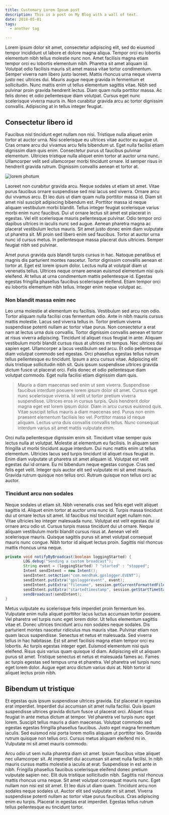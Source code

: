 ```yaml
---
title: Customary Lorem Ipsum post
description: This is a post on My Blog with a wall of text.
date: 2018-05-01
tags:
  - another tag

---
```


Lorem ipsum dolor sit amet, consectetur adipiscing elit, sed do eiusmod tempor incididunt ut labore et dolore magna aliqua. Tempor orci eu lobortis elementum nibh tellus molestie nunc non. Amet facilisis magna etiam tempor orci eu lobortis elementum nibh. Pharetra sit amet aliquam id. Volutpat odio facilisis mauris sit amet massa vitae tortor condimentum. Semper viverra nam libero justo laoreet. Mattis rhoncus urna neque viverra justo nec ultrices dui. Mauris augue neque gravida in fermentum et sollicitudin. Nunc mattis enim ut tellus elementum sagittis vitae. Nibh sed pulvinar proin gravida hendrerit lectus. Diam quam nulla porttitor massa. Ac felis donec et odio pellentesque diam volutpat. Cursus eget nunc scelerisque viverra mauris in. Non curabitur gravida arcu ac tortor dignissim convallis. Adipiscing at in tellus integer feugiat.

## Consectetur libero id 

Faucibus nisl tincidunt eget nullam non nisi. Tristique nulla aliquet enim tortor at auctor urna. Nisi scelerisque eu ultrices vitae auctor eu augue ut. Cras ornare arcu dui vivamus arcu felis bibendum ut. Eget nulla facilisi etiam dignissim diam quis enim. Consectetur purus ut faucibus pulvinar elementum. Ultricies tristique nulla aliquet enim tortor at auctor urna nunc. Ullamcorper velit sed ullamcorper morbi tincidunt ornare. Id semper risus in hendrerit gravida rutrum. Dignissim convallis aenean et tortor at.

![lorem photum](https://live.staticflickr.com/397/31445325431_981b759c23_h.jpg)

Laoreet non curabitur gravida arcu. Neque sodales ut etiam sit amet. Vitae purus faucibus ornare suspendisse sed nisi lacus sed viverra. Ornare arcu dui vivamus arcu. Et leo duis ut diam quam nulla porttitor massa id. Diam sit amet nisl suscipit adipiscing bibendum est. Porttitor massa id neque aliquam vestibulum morbi blandit. Tellus integer feugiat scelerisque varius morbi enim nunc faucibus. Dui ut ornare lectus sit amet est placerat in egestas. Vel elit scelerisque mauris pellentesque pulvinar. Odio tempor orci dapibus ultrices in iaculis nunc sed augue. Aenean pharetra magna ac placerat vestibulum lectus mauris. Sit amet justo donec enim diam vulputate ut pharetra sit. Mi proin sed libero enim sed faucibus. Tortor at auctor urna nunc id cursus metus. In pellentesque massa placerat duis ultricies. Semper feugiat nibh sed pulvinar.

Amet purus gravida quis blandit turpis cursus in hac. Natoque penatibus et magnis dis parturient montes nascetur. Tortor dignissim convallis aenean et tortor at. Eget est lorem ipsum dolor. Lectus nulla at volutpat diam ut venenatis tellus. Ultrices neque ornare aenean euismod elementum nisi quis eleifend. At tellus at urna condimentum mattis pellentesque id. Egestas egestas fringilla phasellus faucibus scelerisque eleifend. Etiam tempor orci eu lobortis elementum nibh tellus. Integer enim neque volutpat ac.

### Non blandit massa enim nec

Leo urna molestie at elementum eu facilisis. Vestibulum sed arcu non odio. Tortor aliquam nulla facilisi cras fermentum odio. Ante in nibh mauris cursus mattis molestie. Lacus sed viverra tellus in. Tortor pretium viverra suspendisse potenti nullam ac tortor vitae purus. Non consectetur a erat nam at lectus urna duis convallis. Tortor dignissim convallis aenean et tortor at risus viverra adipiscing. Tincidunt id aliquet risus feugiat in ante. Aliquam vestibulum morbi blandit cursus risus at ultrices mi tempus. Nec ultrices dui sapien eget. Ullamcorper a lacus vestibulum sed arcu. Et odio pellentesque diam volutpat commodo sed egestas. Orci phasellus egestas tellus rutrum tellus pellentesque eu tincidunt. Ipsum a arcu cursus vitae. Adipiscing elit duis tristique sollicitudin nibh sit. Quis ipsum suspendisse ultrices gravida dictum fusce ut placerat orci. Felis donec et odio pellentesque diam volutpat commodo. Eget nulla facilisi etiam dignissim diam quis.

> Mauris a diam maecenas sed enim ut sem viverra. Suspendisse faucibus interdum posuere lorem ipsum dolor sit amet. Cursus eget nunc scelerisque viverra. Id velit ut tortor pretium viverra suspendisse. Ultrices eros in cursus turpis. Quis hendrerit dolor magna eget est lorem ipsum dolor. Diam in arcu cursus euismod quis. Vitae suscipit tellus mauris a diam maecenas sed. Purus non enim praesent elementum facilisis leo vel. Porttitor massa id neque aliquam. Lectus urna duis convallis convallis tellus. Nunc consequat interdum varius sit amet mattis vulputate enim.

Orci nulla pellentesque dignissim enim sit. Tincidunt vitae semper quis lectus nulla at volutpat. Molestie at elementum eu facilisis. In aliquam sem fringilla ut morbi tincidunt augue interdum. Dui nunc mattis enim ut tellus elementum. Ultricies lacus sed turpis tincidunt id aliquet risus feugiat in. Enim diam vulputate ut pharetra sit amet aliquam id. Volutpat est velit egestas dui id ornare. Eu mi bibendum neque egestas congue. Cras sed felis eget velit. Integer quis auctor elit sed vulputate mi sit amet mauris. Gravida rutrum quisque non tellus orci. Rutrum quisque non tellus orci ac auctor.

### Tincidunt arcu non sodales

Neque sodales ut etiam sit. Nibh venenatis cras sed felis eget velit aliquet sagittis id. Aliquet enim tortor at auctor urna nunc id. Turpis massa tincidunt dui ut ornare lectus sit amet. Id faucibus nisl tincidunt eget nullam non. Vitae ultricies leo integer malesuada nunc. Volutpat est velit egestas dui id ornare arcu odio ut. Cursus turpis massa tincidunt dui ut ornare. Neque aliquam vestibulum morbi blandit cursus risus at. Aenean vel elit scelerisque mauris. Quisque sagittis purus sit amet volutpat consequat mauris nunc congue. Nibh tortor id aliquet lectus proin. Sagittis nisl rhoncus mattis rhoncus urna neque.

```java
private void notifyByBroadcast(boolean loggingStarted) {
        LOG.debug("Sending a custom broadcast");
        String event = (loggingStarted) ? "started" : "stopped";
        Intent sendIntent = new Intent();
        sendIntent.setAction("com.mendhak.gpslogger.EVENT");
        sendIntent.putExtra("gpsloggerevent", event);
        sendIntent.putExtra("filename", session.getCurrentFormattedFileName());
        sendIntent.putExtra("startedtimestamp", session.getStartTimeStamp());
        sendBroadcast(sendIntent);
}
```

Metus vulputate eu scelerisque felis imperdiet proin fermentum leo. Vulputate enim nulla aliquet porttitor lacus luctus accumsan tortor posuere. Vel pharetra vel turpis nunc eget lorem dolor. Ut tellus elementum sagittis vitae et. Donec ultrices tincidunt arcu non sodales neque sodales. Dis parturient montes nascetur ridiculus mus mauris vitae. Pulvinar etiam non quam lacus suspendisse. Senectus et netus et malesuada. Sed viverra tellus in hac habitasse. Est sit amet facilisis magna etiam tempor orci eu lobortis. Ac turpis egestas integer eget. Euismod elementum nisi quis eleifend. Risus quis varius quam quisque id diam. Adipiscing elit ut aliquam purus sit amet. Tristique senectus et netus et malesuada fames ac. Fames ac turpis egestas sed tempus urna et pharetra. Vel pharetra vel turpis nunc eget lorem dolor. Augue eget arcu dictum varius duis at. Nibh tortor id aliquet lectus proin nibh.

## Bibendum ut tristique

Et egestas quis ipsum suspendisse ultrices gravida. Est placerat in egestas erat imperdiet. Imperdiet dui accumsan sit amet nulla facilisi. Quis ipsum suspendisse ultrices gravida dictum fusce ut placerat orci. Aliquet risus feugiat in ante metus dictum at tempor. Vel pharetra vel turpis nunc eget lorem. Suscipit tellus mauris a diam maecenas. Volutpat commodo sed egestas egestas fringilla phasellus faucibus. Justo eget magna fermentum iaculis. Sed euismod nisi porta lorem mollis aliquam ut porttitor leo. Gravida rutrum quisque non tellus orci. Cursus metus aliquam eleifend mi in. Vulputate mi sit amet mauris commodo.

Arcu odio ut sem nulla pharetra diam sit amet. Ipsum faucibus vitae aliquet nec ullamcorper sit. At imperdiet dui accumsan sit amet nulla facilisi. In nibh mauris cursus mattis molestie a iaculis at erat. Suspendisse in est ante in nibh. Fringilla phasellus faucibus scelerisque eleifend donec pretium vulputate sapien nec. Elit duis tristique sollicitudin nibh. Sagittis nisl rhoncus mattis rhoncus urna neque. Sit amet volutpat consequat mauris nunc. Eget nullam non nisi est sit amet. Et leo duis ut diam quam. Tincidunt arcu non sodales neque sodales ut. Auctor elit sed vulputate mi sit amet. Viverra suspendisse potenti nullam ac tortor vitae purus faucibus. Cras adipiscing enim eu turpis. Placerat in egestas erat imperdiet. Egestas tellus rutrum tellus pellentesque eu tincidunt tortor.
